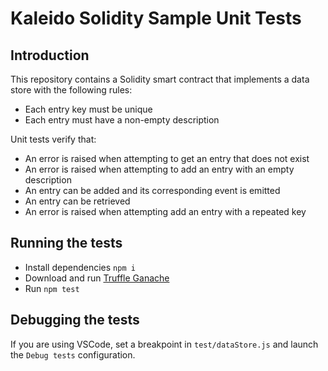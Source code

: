 # Kaleido Solidity Sample Unit Tests

## Introduction

This repository contains a Solidity smart contract that implements a data store with the following rules:
 - Each entry key must be unique
 - Each entry must have a non-empty description

Unit tests verify that:
 - An error is raised when attempting to get an entry that does not exist
 - An error is raised when attempting to add an entry with an empty description
 - An entry can be added and its corresponding event is emitted
 - An entry can be retrieved
 - An error is raised when attempting add an entry with a repeated key

## Running the tests

 - Install dependencies `npm i` 
 - Download and run [Truffle Ganache](https://www.trufflesuite.com/ganache)
 - Run `npm test`

## Debugging the tests

If you are using VSCode, set a breakpoint in `test/dataStore.js` and launch the `Debug tests` configuration.
